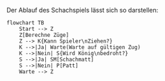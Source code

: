 Der Ablauf des Schachspiels lässt sich so darstellen:
```mermaid
flowchart TB
    Start --> Z
    Z[Berechne Züge]
    Z --> K{Kann Spieler\nZiehen?}
    K -->|Ja| Warte(Warte auf gültigen Zug)
    K -->|Nein| S{Wird König\nbedroht?}
    S -->|Ja| SM[Schachmatt]
    S -->|Nein| P[Patt]
    Warte --> Z
```

